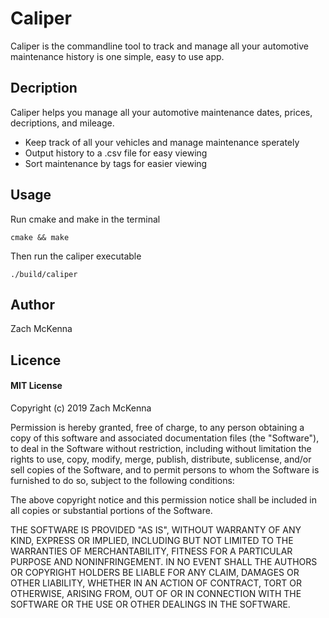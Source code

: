 [logo]: https://ibb.co/bBn5N7X "Caliper Logo"
# Caliper
Caliper is the commandline tool to track and manage all your automotive maintenance history is one simple, easy to use app.

## Decription
Caliper helps you manage all your automotive maintenance dates, prices, decriptions, and mileage.
- Keep track of all your vehicles and manage maintenance sperately
- Output history to a .csv file for easy viewing
- Sort maintenance by tags for easier viewing

## Usage
Run cmake and make in the terminal
```
cmake && make
```
Then run the caliper executable
```
./build/caliper
```
## Author
Zach McKenna

## Licence
#### MIT License
Copyright (c) 2019 Zach McKenna

Permission is hereby granted, free of charge, to any person obtaining a copy
of this software and associated documentation files (the "Software"), to deal
in the Software without restriction, including without limitation the rights
to use, copy, modify, merge, publish, distribute, sublicense, and/or sell
copies of the Software, and to permit persons to whom the Software is
furnished to do so, subject to the following conditions:

The above copyright notice and this permission notice shall be included in all
copies or substantial portions of the Software.

THE SOFTWARE IS PROVIDED "AS IS", WITHOUT WARRANTY OF ANY KIND, EXPRESS OR
IMPLIED, INCLUDING BUT NOT LIMITED TO THE WARRANTIES OF MERCHANTABILITY,
FITNESS FOR A PARTICULAR PURPOSE AND NONINFRINGEMENT. IN NO EVENT SHALL THE
AUTHORS OR COPYRIGHT HOLDERS BE LIABLE FOR ANY CLAIM, DAMAGES OR OTHER
LIABILITY, WHETHER IN AN ACTION OF CONTRACT, TORT OR OTHERWISE, ARISING FROM,
OUT OF OR IN CONNECTION WITH THE SOFTWARE OR THE USE OR OTHER DEALINGS IN THE
SOFTWARE.
